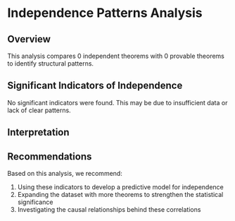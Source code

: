 # Independence Patterns Analysis

## Overview

This analysis compares 0 independent theorems with 0 provable theorems to identify structural patterns.

## Significant Indicators of Independence

No significant indicators were found. This may be due to insufficient data or lack of clear patterns.

## Interpretation


## Recommendations

Based on this analysis, we recommend:

1. Using these indicators to develop a predictive model for independence
2. Expanding the dataset with more theorems to strengthen the statistical significance
3. Investigating the causal relationships behind these correlations
